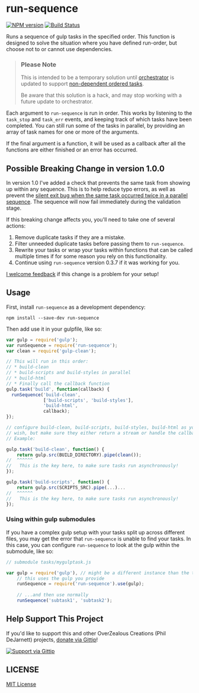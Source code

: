 # run-sequence

[![NPM version][npm-image]][npm-url] [![Build Status][travis-image]][travis-url]

Runs a sequence of gulp tasks in the specified order.  This function is designed to solve the situation where you have defined run-order, but choose not to or cannot use dependencies.

> ### Please Note
>
> This is intended to be a temporary solution until [orchestrator](https://github.com/robrich/orchestrator/) is updated to support [non-dependent ordered tasks](https://github.com/robrich/orchestrator/issues/21).
> 
> Be aware that this solution is a hack, and may stop working with a future update to orchestrator. 

Each argument to `run-sequence` is run in order.  This works by listening to the `task_stop` and `task_err` events, and keeping track of which tasks have been completed.  You can still run some of the tasks in parallel, by providing an array of task names for one or more of the arguments.

If the final argument is a function, it will be used as a callback after all the functions are either finished or an error has occurred.

## Possible Breaking Change in version 1.0.0

In version 1.0 I've added a check that prevents the same task from showing up within any sequence.  This is to help reduce typo errors, as well as prevent the [silent exit bug when the same task occurred twice in a parallel sequence](https://github.com/OverZealous/run-sequence/issues/13).  The sequence will now fail immediately during the validation stage.

If this breaking change affects you, you'll need to take one of several actions:

1. Remove duplicate tasks if they are a mistake.
2. Filter unneeded duplicate tasks before passing them to `run-sequence`.
3. Rewrite your tasks or wrap your tasks within functions that can be called multiple times if for some reason you rely on this functionality.
4. Continue using `run-sequence` version 0.3.7 if it was working for you.

[I welcome feedback](https://github.com/OverZealous/run-sequence/issues) if this change is a problem for your setup!

## Usage

First, install `run-sequence` as a development dependency:

```shell
npm install --save-dev run-sequence
```

Then add use it in your gulpfile, like so:

```js
var gulp = require('gulp');
var runSequence = require('run-sequence');
var clean = require('gulp-clean');

// This will run in this order:
// * build-clean
// * build-scripts and build-styles in parallel
// * build-html
// * Finally call the callback function
gulp.task('build', function(callback) {
  runSequence('build-clean',
              ['build-scripts', 'build-styles'],
              'build-html',
              callback);
});

// configure build-clean, build-scripts, build-styles, build-html as you
// wish, but make sure they either return a stream or handle the callback
// Example:

gulp.task('build-clean', function() {
    return gulp.src(BUILD_DIRECTORY).pipe(clean());
//  ^^^^^^
//   This is the key here, to make sure tasks run asynchronously!
});

gulp.task('build-scripts', function() {
    return gulp.src(SCRIPTS_SRC).pipe(...)...
//  ^^^^^^
//   This is the key here, to make sure tasks run asynchronously!
});
```

### Using within gulp submodules

If you have a complex gulp setup with your tasks split up across different files, you may get the error that `run-sequence` is unable to find your tasks.  In this case, you can configure `run-sequence` to look at the gulp within the submodule, like so:

```js
// submodule tasks/mygulptask.js

var gulp = require('gulp'), // might be a different instance than the toplevel one
	// this uses the gulp you provide
    runSequence = require('run-sequence').use(gulp);
    
    // ...and then use normally
    runSequence('subtask1', 'subtask2');
```

## Help Support This Project

If you'd like to support this and other OverZealous Creations (Phil DeJarnett) projects, [donate via Gittip][gittip-url]!

[![Support via Gittip][gittip-image]][gittip-url]

## LICENSE

[MIT License](http://en.wikipedia.org/wiki/MIT_License)


[npm-url]: https://npmjs.org/package/run-sequence
[npm-image]: https://badge.fury.io/js/run-sequence.png

[travis-url]: http://travis-ci.org/OverZealous/run-sequence
[travis-image]: https://secure.travis-ci.org/OverZealous/run-sequence.png?branch=master

[gittip-url]: https://www.gittip.com/OverZealous/
[gittip-image]: https://raw2.github.com/OverZealous/gittip-badge/0.1.2/dist/gittip.png
